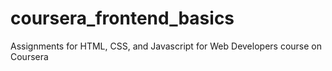 # coursera_frontend_basics
Assignments for HTML, CSS, and Javascript for Web Developers course on Coursera
